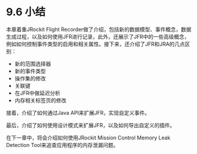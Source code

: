 <a name="9.6"></a>
# 9.6 小结

本章着重JRockit Flight Recorder做了介绍，包括新的数据模型、事件概念，数据生成过程，以及如何使用JFR进行记录，此外，还展示了JFR中的一些高级概念，例如如何控制事件类型的启用和相关属性。接下来，还介绍了JFR和JRA的几点区别：

* 新的范围选择器
* 新的事件类型
* 操作集的修改
* 关联键
* 在JFR中做延迟分析
* 内存相关标签页的修改

接着，介绍了如何通过Java API来扩展JFR，实现自定义事件。

最后，介绍了如何使用设计模式来扩展JFR，以及如何导出自定义的插件。

在下一章中，将会介绍如何使用JRockit Mission Control Memory Leak Detection Tool来追查应用程序的内存泄漏问题。